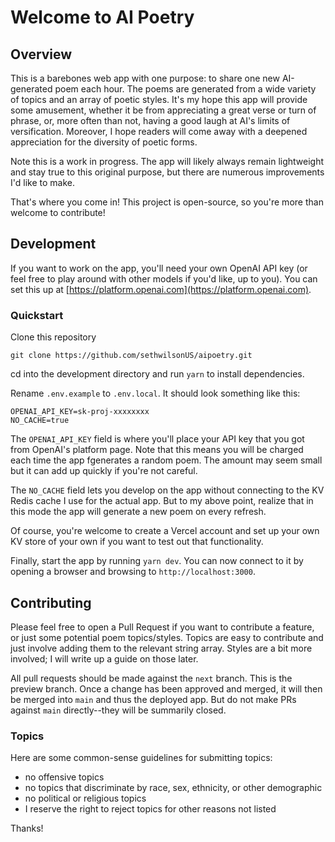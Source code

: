 # Welcome to AI Poetry

## Overview

This is a barebones web app with one purpose: to share one new AI-generated poem each hour. The poems are generated from a wide variety of topics and an array of poetic styles. It's my hope this app will provide some amusement, whether it be from appreciating a great verse or turn of phrase, or, more often than not, having a good laugh at AI's limits of versification. Moreover, I hope readers will come away with a deepened appreciation for the diversity of poetic forms.

Note this is a work in progress. The app will likely always remain lightweight and stay true to this original purpose, but there are numerous improvements I'd like to make.

That's where you come in! This project is open-source, so you're more than welcome to contribute!

## Development

If you want to work on the app, you'll need your own OpenAI API key (or feel free to play around with other models if you'd like, up to you). You can set this up at [https://platform.openai.com](https://platform.openai.com).

### Quickstart

Clone this repository

```
git clone https://github.com/sethwilsonUS/aipoetry.git
```

cd into the development directory and run `yarn` to install dependencies.

Rename `.env.example` to `.env.local`. It should look something like this:

```
OPENAI_API_KEY=sk-proj-xxxxxxxx
NO_CACHE=true
```

The `OPENAI_API_KEY` field is where you'll place your API key that you got from OpenAI's platform page. Note that this means you will be charged each time the app fgenerates a random poem. The amount may seem small but it can add up quickly if you're not careful.

The `NO_CACHE` field lets you develop on the app without connecting to the KV Redis cache I use for the actual app. But to my above point, realize that in this mode the app will generate a new poem on every refresh.

Of course, you're welcome to create a Vercel account and set up your own KV store of your own if you want to test out that functionality.

Finally, start the app by running `yarn dev`. You can now connect to it by opening a browser and browsing to `http://localhost:3000`.

## Contributing

Please feel free to open a Pull Request if you want to contribute a feature, or just some potential poem topics/styles. Topics are easy to contribute and just involve adding them to the relevant string array. Styles are a bit more involved; I will write up a guide on those later.

All pull requests should be made against the `next` branch. This is the preview branch. Once a change has been approved and merged, it will then be merged into `main` and thus the deployed app. But do not make PRs against `main` directly--they will be summarily closed.

### Topics

Here are some common-sense guidelines for submitting topics:

- no offensive topics
- no topics that discriminate by race, sex, ethnicity, or other demographic
- no political or religious topics
- I reserve the right to reject topics for other reasons not listed

Thanks!